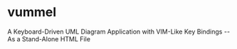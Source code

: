 # vummel
A Keyboard-Driven UML Diagram Application with VIM-Like Key Bindings -- As a Stand-Alone HTML File
